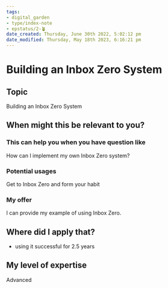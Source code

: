 ```yaml
---
tags: 
- digital_garden
- type/index-note
- epstatus/2-🪴
date_created: Thursday, June 30th 2022, 5:02:12 pm
date_modified: Thursday, May 18th 2023, 6:16:21 pm
---
```

# Building an Inbox Zero System
## Topic

Building an Inbox Zero System

## When might this be relevant to you?

### This can help you when you have question like

How can I implement my own Inbox Zero system?

### Potential usages

Get to Inbox Zero and form your habit

### My offer

I can provide my example of using Inbox Zero.

## Where did I apply that?

-   using it successful for 2.5 years
    

## My level of expertise

Advanced